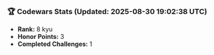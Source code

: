 ### 🏆 Codewars Stats (Updated: 2025-08-30 19:02:38 UTC)

- **Rank:** 8 kyu
- **Honor Points:** 3
- **Completed Challenges:** 1
